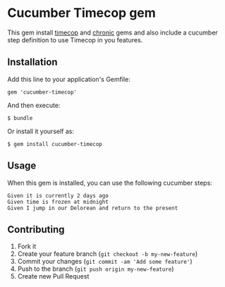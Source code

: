 # Cucumber Timecop gem

This gem install [timecop](https://github.com/travisjeffery/timecop) and [chronic](https://github.com/mojombo/chronic) gems and also include a cucumber step definition to use Timecop in you features.

## Installation

Add this line to your application's Gemfile:

    gem 'cucumber-timecop'

And then execute:

    $ bundle

Or install it yourself as:

    $ gem install cucumber-timecop

## Usage

When this gem is installed, you can use the following cucumber steps:

    Given it is currently 2 days ago
    Given time is frozen at midnight
    Given I jump in our Delorean and return to the present

## Contributing

1. Fork it
2. Create your feature branch (`git checkout -b my-new-feature`)
3. Commit your changes (`git commit -am 'Add some feature'`)
4. Push to the branch (`git push origin my-new-feature`)
5. Create new Pull Request
